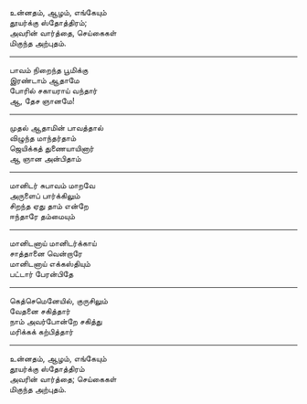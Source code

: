 உன்னதம், ஆழம், எங்கேயும்  
 தூயர்க்கு ஸ்தோத்திரம்;  
 அவரின் வார்த்தை, செய்கைகள்  
 மிகுந்த அற்புதம்.

---

பாவம் நிறைந்த பூமிக்கு  
 இரண்டாம் ஆதாமே  
 போரில் சகாயராய் வந்தார்  
 ஆ, தேச ஞானமே!  

---

முதல் ஆதாமின் பாவத்தால்  
 விழுந்த மாந்தர்தாம்  
 ஜெயிக்கத் துணையாயினார்  
 ஆ ஞான அன்பிதாம்    

---

மானிடர் சுபாவம் மாறவே  
 அருளைப் பார்க்கிலும்  
 சிறந்த ஏது தாம் என்றே  
 ஈந்தாரே தம்மையும்    

---

மானிடனாய் மானிடர்க்காய்  
 சாத்தானை வென்றாரே  
 மானிடனாய் எக்கஸ்தியும்  
 பட்டார் பேரன்பிதே    

---

கெத்செமெனேயில், குருசிலும்  
 வேதனை சகித்தார்  
 நாம் அவர்போன்றே சகித்து  
 மரிக்கக் கற்பித்தார்    

---

உன்னதம், ஆழம், எங்கேயும்  
 தூயர்க்கு ஸ்தோத்திரம்  
 அவரின் வார்த்தை; செய்கைகள்  
 மிகுந்த அற்புதம்.

